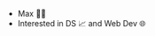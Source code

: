- Max 🤟🏻 
- Interested in DS 📈 and Web Dev 🌐 

<!---
maximvscow/maximvscow is a ✨ special ✨ repository because its `README.md` (this file) appears on your GitHub profile.
You can click the Preview link to take a look at your changes.
--->
